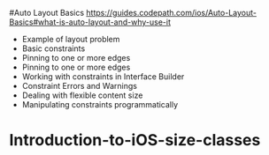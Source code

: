 #Auto Layout Basics
https://guides.codepath.com/ios/Auto-Layout-Basics#what-is-auto-layout-and-why-use-it

* Example of layout problem
* Basic constraints
* Pinning to one or more edges
* Pinning to one or more edges
* Working with constraints in Interface Builder
* Constraint Errors and Warnings
* Dealing with flexible content size
* Manipulating constraints programmatically







# Introduction-to-iOS-size-classes
